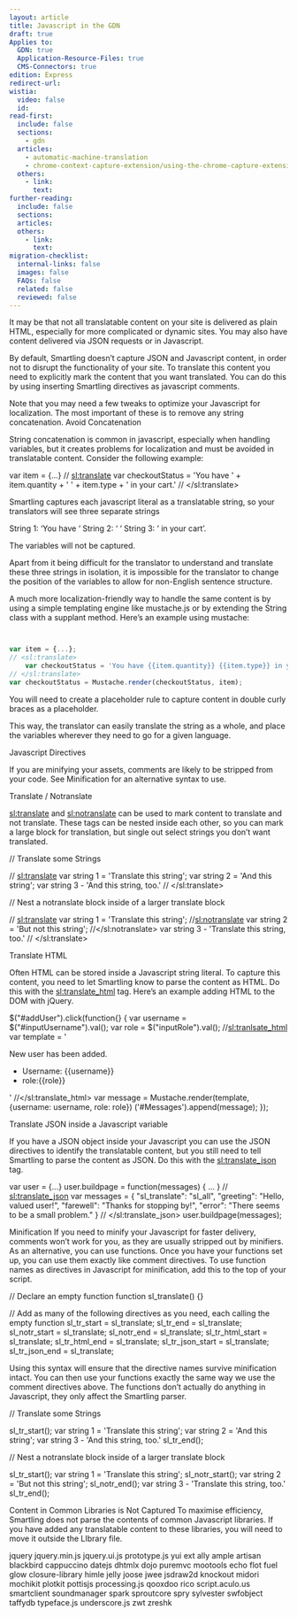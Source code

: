 ```yaml
---
layout: article
title: Javascript in the GDN
draft: true
Applies to:
  GDN: true
  Application-Resource-Files: true
  CMS-Connectors: true
edition: Express
redirect-url:
wistia:
  video: false
  id:
read-first:
  include: false
  sections:
    - gdn
  articles:
    - automatic-machine-translation
    - chrome-context-capture-extension/using-the-chrome-capture-extension-with-browser-automation-software
  others:
    - link:
      text:
further-reading:
  include: false
  sections:
  articles:
  others:
    - link:
      text:
migration-checklist:
  internal-links: false
  images: false
  FAQs: false
  related: false
  reviewed: false
---
```



It may be that not all translatable content on your site is delivered as plain HTML, especially for more complicated or dynamic sites. You may also have content delivered via JSON requests or in Javascript.

By default, Smartling doesn’t capture JSON and Javascript content, in order not to disrupt the functionality of your site. To translate this content you need to explicitly mark the content that you want translated. You can do this by using inserting Smartling directives as javascript comments.

Note that you may need a few tweaks to optimize your Javascript for localization. The most important of these is to remove any string concatenation.
Avoid Concatenation

String concatenation is common in javascript, especially when handling variables, but it creates problems for localization and must be avoided in translatable content. Consider the following example:

var item = {...}
// <sl:translate>
var checkoutStatus = 'You have ' + item.quantity + ' ' + item.type + ' in your cart.'
// </sl:translate>

Smartling captures each javascript literal as a translatable string, so your translators will see three separate strings

String 1: ‘You have ‘
String 2: ‘ ‘
String 3: ‘ in your cart’.

The variables will not be captured. 

Apart from it being difficult for the translator to understand and translate these three strings in isolation, it is impossible for the translator to change the position of the variables to allow for non-English sentence structure.

A much more localization-friendly way to handle the same content is by using a simple templating engine like mustache.js or by extending the String class with a supplant method. Here’s an example using mustache:

~~~javascript


var item = {...};
// <sl:translate>
    var checkoutStatus = 'You have {{item.quantity}} {{item.type}} in your cart.';
// </sl:translate>
var checkoutStatus = Mustache.render(checkoutStatus, item);


~~~

You will need to create a placeholder rule to capture content in double curly braces as a placeholder.

This way, the translator can easily translate the string as a whole, and place the variables wherever they need to go for a given language.


Javascript Directives

<warning box>
If you are minifying your assets, comments are likely to be stripped from your code. See Minification for an alternative syntax to use.
</warning box>

Translate / Notranslate

<sl:translate> and <sl:notranslate> can be used to mark content to translate and not translate. These tags can be nested inside each other, so you can mark a large block for translation, but single out select strings you don’t want translated.

// Translate some Strings

// <sl:translate>
	var string 1 = 'Translate this string';
	var string 2 = 'And this string';
	var string 3 - 'And this string, too.'
// </sl:translate>

// Nest a notranslate block inside of a larger translate block

// <sl:translate>
	var string 1 = 'Translate this string';
	//<sl:notranslate>
		var string 2 = 'But not this string';
	//</sl:notranslate>
	var string 3 - 'Translate this string, too.'
// </sl:translate>


Translate HTML

Often HTML can be stored inside a Javascript string literal. To capture this content, you need to let Smartling know to parse the content as HTML. Do this with the <sl:translate_html> tag. Here’s an example adding HTML to the DOM with jQuery.

$("#addUser").click(function{} {
	var username = $("#inputUsername").val();
	var role = $("inputRole").val();
	//<sl:tranlsate_html>
		var template = '<p>New user has been added.<ul><li>Username: {{username}}</li><li>role:{{role}}</li></ul></p>'
	//</sl:translate_html>
	var message = Mustache.render(template, {username: username, role: role})
	('#Messages').append(message);
});

Translate JSON inside a Javascript variable

If you have a JSON object inside your Javascript you can use the JSON directives to identify the translatable content, but you still need to tell Smartling to parse the content as JSON. Do this with the <sl:translate_json> tag.

var user = {...}
user.buildpage = function(messages) {
	...
}
// <sl:translate_json>
	var messages = {
		"sl_translate": "sl_all",
		"greeting": "Hello, valued user!",
		"farewell": "Thanks for stopping by!",
		"error": "There seems to be a small problem."
	}
// </sl:translate_json>
user.buildpage(messages);




Minification
If you need to minify your Javascript for faster delivery, comments won’t work for you, as they are usually stripped out by minifiers. As an alternative, you can use functions. Once you have your functions set up, you can use them exactly like comment directives. To use function names as directives in Javascript for minification, add this to the top of your script.

// Declare an empty function
function sl_translate() {}

// Add as many of the following directives as you need, each calling the empty function
sl_tr_start = sl_translate;
sl_tr_end = sl_translate;
sl_notr_start = sl_translate;
sl_notr_end = sl_translate;
sl_tr_html_start = sl_translate;
sl_tr_html_end = sl_translate;
sl_tr_json_start = sl_translate;
sl_tr_json_end = sl_translate;

Using this syntax will ensure that the directive names survive minification intact. You can then use your functions exactly the same way we use the comment directives above. The functions don’t actually do anything in Javascript, they only affect the Smartling parser.

// Translate some Strings

sl_tr_start();
	var string 1 = 'Translate this string';
	var string 2 = 'And this string';
	var string 3 - 'And this string, too.'
sl_tr_end();

// Nest a notranslate block inside of a larger translate block

sl_tr_start();
	var string 1 = 'Translate this string';
	sl_notr_start();
		var string 2 = 'But not this string';
	sl_notr_end();
	var string 3 - 'Translate this string, too.'
sl_tr_end();


Content in Common Libraries is Not Captured
To maximise efficiency, Smartling does not parse the contents of common Javascript libraries. If you have added any translatable content to these libraries, you will need to move it outside the LIbrary file.

jquery 
jquery.min.js 
jquery.ui.js 
prototype.js 
yui 
ext 
ally 
ample 
artisan 
blackbird 
cappuccino 
datejs 
dhtmlx 
dojo 
puremvc 
mootools 
echo 
flot 
fuel 
glow 
closure-library 
himle 
jelly 
joose 
jwee 
jsdraw2d 
knockout 
midori 
mochikit 
plotkit 
pottisjs 
processing.js 
qooxdoo 
rico 
script.aculo.us 
smartclient 
soundmanager 
spark 
sproutcore 
spry 
sylvester 
swfobject 
taffydb 
typeface.js 
underscore.js 
zwt 
zreshk
